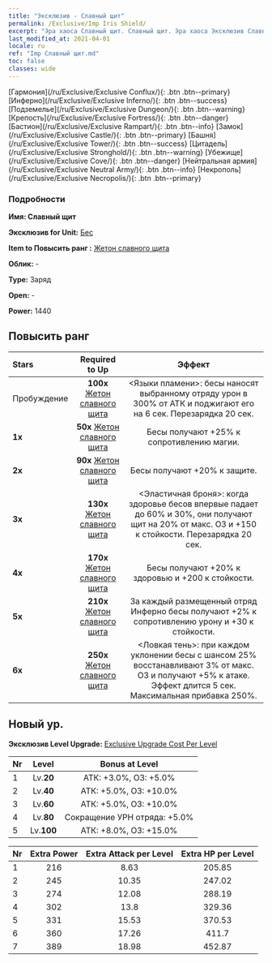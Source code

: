```yaml
---
title: "Эксклюзив - Славный щит"
permalink: /Exclusive/Imp Iris Shield/
excerpt: "Эра хаоса Славный щит. Славный щит. Эра хаоса Эксклюзив Славный щит. Бес Эксклюзив."
last_modified_at: 2021-04-01
locale: ru
ref: "Imp Славный щит.md"
toc: false
classes: wide
---
```

 [Гармония](/ru/Exclusive/Exclusive Conflux/){: .btn .btn--primary} [Инферно](/ru/Exclusive/Exclusive Inferno/){: .btn .btn--success} [Подземелье](/ru/Exclusive/Exclusive Dungeon/){: .btn .btn--warning} [Крепость](/ru/Exclusive/Exclusive Fortress/){: .btn .btn--danger} [Бастион](/ru/Exclusive/Exclusive Rampart/){: .btn .btn--info} [Замок](/ru/Exclusive/Exclusive Castle/){: .btn .btn--primary} [Башня](/ru/Exclusive/Exclusive Tower/){: .btn .btn--success} [Цитадель](/ru/Exclusive/Exclusive Stronghold/){: .btn .btn--warning} [Убежище](/ru/Exclusive/Exclusive Cove/){: .btn .btn--danger} [Нейтральная армия](/ru/Exclusive/Exclusive Neutral Army/){: .btn .btn--info} [Некрополь](/ru/Exclusive/Exclusive Necropolis/){: .btn .btn--primary} 

### Подробности
 **Имя: Славный щит** 

 **Эксклюзив for Unit:** [Бес](/ru/units/Imp/) 

 **Item to Повысить ранг :** [Жетон славного щита](/ru/Items/con_913/)

 **Облик:** -

 **Type:** Заряд

 **Open:** -

 **Power:** 1440

## Повысить ранг 

  |     Stars    |  Required to Up | Эффект |
  |:-------------|:---------------:|:---------------:|
  |  Пробуждение  | **100x** [Жетон славного щита](/ru/Items/con_913/) | <Языки пламени>: бесы наносят выбранному отряду урон в 300% от АТК и поджигают его на 6 сек. Перезарядка 20 сек. |
  | **1x** <i class="fas fa-star"/> | **50x** [Жетон славного щита](/ru/Items/con_913/) | Бесы получают +25% к сопротивлению магии. |
  | **2x** <i class="fas fa-star"/> | **90x** [Жетон славного щита](/ru/Items/con_913/) | Бесы получают +20% к защите. |
  | **3x** <i class="fas fa-star"/> | **130x** [Жетон славного щита](/ru/Items/con_913/) | <Эластичная броня>: когда здоровье бесов впервые падает до 60% и 30%, они получают щит на 20% от макс. ОЗ и +150 к стойкости. Перезарядка 20 сек. |
  | **4x** <i class="fas fa-star"/> | **170x** [Жетон славного щита](/ru/Items/con_913/) | Бесы получают +20% к здоровью и +200 к стойкости. |
  | **5x** <i class="fas fa-star"/> | **210x** [Жетон славного щита](/ru/Items/con_913/) | За каждый размещенный отряд Инферно бесы получают +2% к сопротивлению урону и +30 к стойкости. |
  | **6x** <i class="fas fa-star"/> | **250x** [Жетон славного щита](/ru/Items/con_913/) | <Ловкая тень>: при каждом уклонении бесы с шансом 25% восстанавливают 3% от макс. ОЗ и получают +5% к атаке. Эффект длится 5 сек. Максимальная прибавка 250%. |


## Новый ур.
 **Эксклюзив Level Upgrade:** [Exclusive Upgrade Cost Per Level](/Exclusive/ExclusiveUpgradeCostPerLevel/)

  |  Nr  |   Level  | Bonus at Level |
  |:-----|:--------:|:--------------:|
  | 1 | Lv.**20** | АТК: +3.0%, ОЗ: +5.0% |
  | 2 | Lv.**40** | АТК: +5.0%, ОЗ: +10.0% |
  | 3 | Lv.**60** | АТК: +5.0%, ОЗ: +10.0% |
  | 4 | Lv.**80** | Сокращение УРН отряда: +5.0% |
  | 5 | Lv.**100** | АТК: +8.0%, ОЗ: +15.0% |


  |  Nr  |  Extra Power | Extra Attack per Level | Extra HP per Level |
  |:-----|:--------:|:--------:|:--------:|
  | 1 | 216 | 8.63 | 205.85 |
  | 2 | 245 | 10.35 | 247.02 |
  | 3 | 274 | 12.08 | 288.19 |
  | 4 | 302 | 13.8 | 329.36 |
  | 5 | 331 | 15.53 | 370.53 |
  | 6 | 360 | 17.26 | 411.7 |
  | 7 | 389 | 18.98 | 452.87 |


